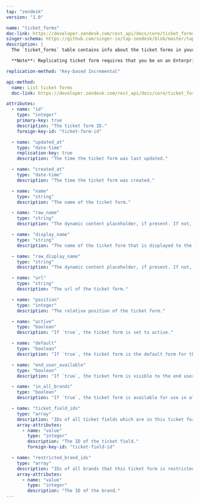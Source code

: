 ```yaml
---
tap: "zendesk"
version: "1.0"

name: "ticket_forms"
doc-link: https://developer.zendesk.com/rest_api/docs/core/ticket_forms
singer-schema: https://github.com/singer-io/tap-zendesk/blob/master/tap_zendesk/schemas/ticket_forms.json
description: |
  The `ticket_forms` table contains info about the ticket forms in your Zendesk account.

  **Note**: Replicating ticket form requires that you be on an Enterprise Zendesk plan or a Professional plan with the corresponding add-on, and have Admin permissions in Zendesk.

replication-method: "Key-based Incremental"

api-method:
  name: List ticket forms
  doc-link: https://developer.zendesk.com/rest_api/docs/core/ticket_forms#list-ticket-forms

attributes:
  - name: "id"
    type: "integer"
    primary-key: true
    description: "The ticket form ID."
    foreign-key-id: "ticket-form-id"

  - name: "updated_at"
    type: "date-time"
    replication-key: true
    description: "The time the ticket form was last updated."

  - name: "created_at"
    type: "date-time"
    description: "The time the ticket form was created."

  - name: "name"
    type: "string"
    description: "The name of the ticket form."

  - name: "raw_name"
    type: "string"
    description: "The dynamic content placeholder, if present. If not, the `name` value."

  - name: "display_name"
    type: "string"
    description: "The name of the ticket form that is displayed to the end user."

  - name: "raw_display_name"
    type: "string"
    description: "The dynamic content placeholder, if present. If not, the `display_name` value."

  - name: "url"
    type: "string"
    description: "The url of the ticket form."

  - name: "position"
    type: "integer"
    description: "The relative position of the ticket form."

  - name: "active"
    type: "boolean"
    description: "If `true`, the ticket form is set to active."

  - name: "default"
    type: "boolean"
    description: "If `true`, the ticket form is the default form for the account."

  - name: "end_user_available"
    type: "boolean"
    description: "If `true`, the ticket form is visible to the end user"

  - name: "in_all_brands"
    type: "boolean"
    description: "If `true`, the ticket form is available for use in all brands on the account"

  - name: "ticket_field_ids"
    type: "array"
    description: "IDs of all ticket fields which are in this ticket form."
    array-attributes:
      - name: "value"
        type: "integer"
        description: "The ID of the ticket field."
        foreign-key-id: "ticket-field-id"

  - name: "restricted_brand_ids"
    type: "array"
    description: "IDs of all brands that this ticket form is restricted to."
    array-attributes:
      - name: "value"
        type: "integer"
        description: "The ID of the brand."
---
```

